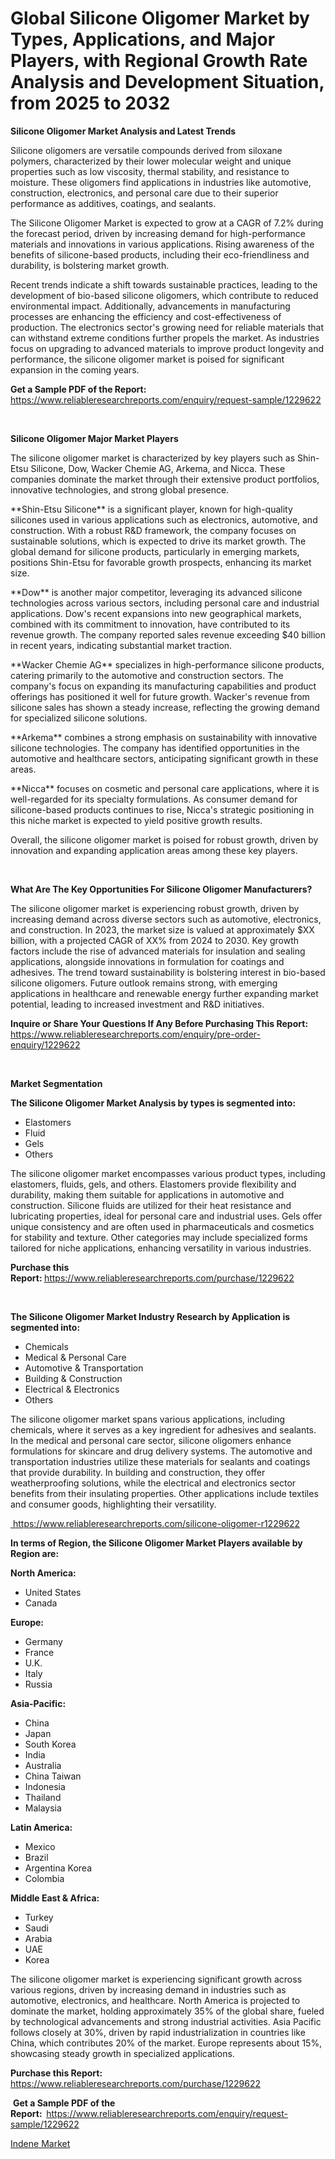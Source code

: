 <p><h1>Global Silicone Oligomer Market by Types, Applications, and Major Players, with Regional Growth Rate Analysis and Development Situation, from 2025 to 2032</h1></p><p><strong>Silicone Oligomer Market Analysis and Latest Trends</strong></p>
<p><p>Silicone oligomers are versatile compounds derived from siloxane polymers, characterized by their lower molecular weight and unique properties such as low viscosity, thermal stability, and resistance to moisture. These oligomers find applications in industries like automotive, construction, electronics, and personal care due to their superior performance as additives, coatings, and sealants.</p><p>The Silicone Oligomer Market is expected to grow at a CAGR of 7.2% during the forecast period, driven by increasing demand for high-performance materials and innovations in various applications. Rising awareness of the benefits of silicone-based products, including their eco-friendliness and durability, is bolstering market growth. </p><p>Recent trends indicate a shift towards sustainable practices, leading to the development of bio-based silicone oligomers, which contribute to reduced environmental impact. Additionally, advancements in manufacturing processes are enhancing the efficiency and cost-effectiveness of production. The electronics sector's growing need for reliable materials that can withstand extreme conditions further propels the market. As industries focus on upgrading to advanced materials to improve product longevity and performance, the silicone oligomer market is poised for significant expansion in the coming years.</p></p>
<p><strong>Get a Sample PDF of the Report:&nbsp;</strong> <a href="https://www.reliableresearchreports.com/enquiry/request-sample/1229622?utm_campaign=3364&utm_medium=2&utm_source=Github&utm_content=ia&utm_term=01042025&utm_id=silicone-oligomer">https://www.reliableresearchreports.com/enquiry/request-sample/1229622</a></p>
<p>&nbsp;</p>
<p><strong>Silicone Oligomer Major Market Players</strong></p>
<p><p>The silicone oligomer market is characterized by key players such as Shin-Etsu Silicone, Dow, Wacker Chemie AG, Arkema, and Nicca. These companies dominate the market through their extensive product portfolios, innovative technologies, and strong global presence.</p><p>**Shin-Etsu Silicone** is a significant player, known for high-quality silicones used in various applications such as electronics, automotive, and construction. With a robust R&D framework, the company focuses on sustainable solutions, which is expected to drive its market growth. The global demand for silicone products, particularly in emerging markets, positions Shin-Etsu for favorable growth prospects, enhancing its market size.</p><p>**Dow** is another major competitor, leveraging its advanced silicone technologies across various sectors, including personal care and industrial applications. Dow's recent expansions into new geographical markets, combined with its commitment to innovation, have contributed to its revenue growth. The company reported sales revenue exceeding $40 billion in recent years, indicating substantial market traction.</p><p>**Wacker Chemie AG** specializes in high-performance silicone products, catering primarily to the automotive and construction sectors. The company's focus on expanding its manufacturing capabilities and product offerings has positioned it well for future growth. Wacker's revenue from silicone sales has shown a steady increase, reflecting the growing demand for specialized silicone solutions.</p><p>**Arkema** combines a strong emphasis on sustainability with innovative silicone technologies. The company has identified opportunities in the automotive and healthcare sectors, anticipating significant growth in these areas. </p><p>**Nicca** focuses on cosmetic and personal care applications, where it is well-regarded for its specialty formulations. As consumer demand for silicone-based products continues to rise, Nicca's strategic positioning in this niche market is expected to yield positive growth results.</p><p>Overall, the silicone oligomer market is poised for robust growth, driven by innovation and expanding application areas among these key players.</p></p>
<p>&nbsp;</p>
<p><strong>What Are The Key Opportunities For Silicone Oligomer Manufacturers?</strong></p>
<p><p>The silicone oligomer market is experiencing robust growth, driven by increasing demand across diverse sectors such as automotive, electronics, and construction. In 2023, the market size is valued at approximately $XX billion, with a projected CAGR of XX% from 2024 to 2030. Key growth factors include the rise of advanced materials for insulation and sealing applications, alongside innovations in formulation for coatings and adhesives. The trend toward sustainability is bolstering interest in bio-based silicone oligomers. Future outlook remains strong, with emerging applications in healthcare and renewable energy further expanding market potential, leading to increased investment and R&D initiatives.</p></p>
<p><strong>Inquire or Share Your Questions If Any Before Purchasing This Report:</strong> <a href="https://www.reliableresearchreports.com/enquiry/pre-order-enquiry/1229622?utm_campaign=3364&utm_medium=2&utm_source=Github&utm_content=ia&utm_term=01042025&utm_id=silicone-oligomer">https://www.reliableresearchreports.com/enquiry/pre-order-enquiry/1229622</a></p>
<p>&nbsp;</p>
<p><strong>Market Segmentation</strong></p>
<p><strong>The Silicone Oligomer Market Analysis by types is segmented into:</strong></p>
<p><ul><li>Elastomers</li><li>Fluid</li><li>Gels</li><li>Others</li></ul></p>
<p><p>The silicone oligomer market encompasses various product types, including elastomers, fluids, gels, and others. Elastomers provide flexibility and durability, making them suitable for applications in automotive and construction. Silicone fluids are utilized for their heat resistance and lubricating properties, ideal for personal care and industrial uses. Gels offer unique consistency and are often used in pharmaceuticals and cosmetics for stability and texture. Other categories may include specialized forms tailored for niche applications, enhancing versatility in various industries.</p></p>
<p><strong>Purchase this Report:&nbsp;</strong><a href="https://www.reliableresearchreports.com/purchase/1229622?utm_campaign=3364&utm_medium=2&utm_source=Github&utm_content=ia&utm_term=01042025&utm_id=silicone-oligomer">https://www.reliableresearchreports.com/purchase/1229622</a></p>
<p>&nbsp;</p>
<p><strong>The Silicone Oligomer Market Industry Research by Application is segmented into:</strong></p>
<p><ul><li>Chemicals</li><li>Medical & Personal Care</li><li>Automotive & Transportation</li><li>Building & Construction</li><li>Electrical & Electronics</li><li>Others</li></ul></p>
<p><p>The silicone oligomer market spans various applications, including chemicals, where it serves as a key ingredient for adhesives and sealants. In the medical and personal care sector, silicone oligomers enhance formulations for skincare and drug delivery systems. The automotive and transportation industries utilize these materials for sealants and coatings that provide durability. In building and construction, they offer weatherproofing solutions, while the electrical and electronics sector benefits from their insulating properties. Other applications include textiles and consumer goods, highlighting their versatility.</p></p>
<p><a href="https://www.reliableresearchreports.com/silicone-oligomer-r1229622?utm_campaign=3364&utm_medium=2&utm_source=Github&utm_content=ia&utm_term=01042025&utm_id=silicone-oligomer">&nbsp;https://www.reliableresearchreports.com/silicone-oligomer-r1229622</a></p>
<p><strong>In terms of Region, the Silicone Oligomer Market Players available by Region are:</strong></p>
<p>
    <p> <strong> North America: </strong>
        <ul>
            <li>United States</li>
            <li>Canada</li>
        </ul>
        </p> 
    <p> <strong> Europe: </strong>
        <ul>
            <li>Germany</li>
            <li>France</li>
            <li>U.K.</li>
            <li>Italy</li>
            <li>Russia</li>
        </ul>
        </p> 
    <p> <strong> Asia-Pacific: </strong>
        <ul>
            <li>China</li>
            <li>Japan</li>
            <li>South Korea</li>
            <li>India</li>
            <li>Australia</li>
            <li>China Taiwan</li>
            <li>Indonesia</li>
            <li>Thailand</li>
            <li>Malaysia</li>
        </ul>
        </p> 
    <p> <strong> Latin America: </strong>
        <ul>
            <li>Mexico</li>
            <li>Brazil</li>
            <li>Argentina Korea</li>
            <li>Colombia</li>
        </ul>
        </p> 
    <p> <strong> Middle East & Africa: </strong>
        <ul>
            <li>Turkey</li>
            <li>Saudi</li>
            <li>Arabia</li>
            <li>UAE</li>
            <li>Korea</li>
        </ul>
    </p>
    </p>
<p><p>The silicone oligomer market is experiencing significant growth across various regions, driven by increasing demand in industries such as automotive, electronics, and healthcare. North America is projected to dominate the market, holding approximately 35% of the global share, fueled by technological advancements and strong industrial activities. Asia Pacific follows closely at 30%, driven by rapid industrialization in countries like China, which contributes 20% of the market. Europe represents about 15%, showcasing steady growth in specialized applications.</p></p>
<p><strong>Purchase this Report: </strong><a href="https://www.reliableresearchreports.com/purchase/1229622?utm_campaign=3364&utm_medium=2&utm_source=Github&utm_content=ia&utm_term=01042025&utm_id=silicone-oligomer">https://www.reliableresearchreports.com/purchase/1229622</a></p>
<p>&nbsp;<strong>Get a Sample PDF of the Report:&nbsp;&nbsp;</strong><a href="https://www.reliableresearchreports.com/enquiry/request-sample/1229622?utm_campaign=3364&utm_medium=2&utm_source=Github&utm_content=ia&utm_term=01042025&utm_id=silicone-oligomer">https://www.reliableresearchreports.com/enquiry/request-sample/1229622</a></p>
<p><strong></strong></p>
<p><p><a href="https://github.com/cachuhashieb/Market-Research-Report-List-1/blob/main/indene-market.md?utm_campaign=3364&utm_medium=2&utm_source=Github&utm_content=ia&utm_term=01042025&utm_id=silicone-oligomer">Indene Market</a></p></p>